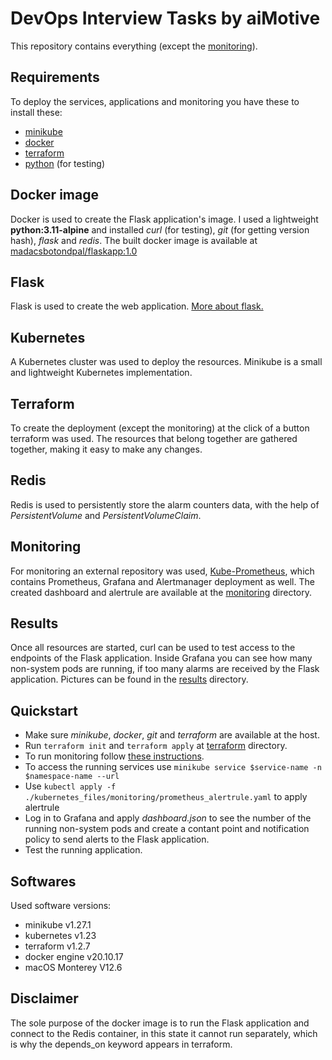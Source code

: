 # DevOps Interview Tasks by aiMotive
This repository contains everything (except the [monitoring](https://github.com/madacsbotond/aimotive#monitoring)).
## Requirements
To deploy the services, applications and monitoring you have these to install these:
- [minikube](https://minikube.sigs.k8s.io/docs/start/)
- [docker](https://docs.docker.com/get-docker/)
- [terraform](https://developer.hashicorp.com/terraform/downloads)
- [python](https://www.python.org/downloads/) (for testing)
## Docker image
Docker is used to create the Flask application's image. I used a lightweight **python:3.11-alpine** and installed *curl* (for testing), *git* (for getting version hash), *flask* and *redis*. The built docker image is available at [madacsbotondpal/flaskapp:1.0](https://hub.docker.com/r/madacsbotondpal/flaskapp)
## Flask
Flask is used to create the web application. [More about flask.](https://flask.palletsprojects.com/en/2.2.x/)
## Kubernetes
A Kubernetes cluster was used to deploy the resources. Minikube is a small and lightweight Kubernetes implementation. 
## Terraform
To create the deployment (except the monitoring) at the click of a button terraform was used. The resources that belong together are gathered together, making it easy to make any changes.
## Redis
Redis is used to persistently store the alarm counters data, with the help of *PersistentVolume* and *PersistentVolumeClaim*. 
## Monitoring
For monitoring an external repository was used, [Kube-Prometheus](https://github.com/prometheus-operator/kube-prometheus), which contains Prometheus, Grafana and Alertmanager deployment as well. The created dashboard and alertrule are available at the [monitoring](kubernetes_files/monitoring) directory.
## Results
Once all resources are started, curl can be used to test access to the endpoints of the Flask application. Inside Grafana you can see how many non-system pods are running, if too many alarms are received by the Flask application. Pictures can be found in the [results](results) directory.
## Quickstart
- Make sure *minikube*, *docker*, *git* and *terraform* are available at the host. 
- Run `terraform init` and `terraform apply` at [terraform](terraform) directory. 
- To run monitoring follow  [these instructions](https://github.com/prometheus-operator/kube-prometheus#quickstart). 
- To access the running services use `minikube service $service-name -n $namespace-name --url`
- Use `kubectl apply -f ./kubernetes_files/monitoring/prometheus_alertrule.yaml` to apply alertrule
- Log in to Grafana and apply *dashboard.json* to see the number of the running non-system pods and create a contant point and notification policy to send alerts to the Flask application.
- Test the running application. 
## Softwares
Used software versions:
- minikube v1.27.1
- kubernetes v1.23 
- terraform v1.2.7
- docker engine v20.10.17
- macOS Monterey V12.6
## Disclaimer
The sole purpose of the docker image is to run the Flask application and connect to the Redis container, in this state it cannot run separately, which is why the depends_on keyword appears in terraform. 